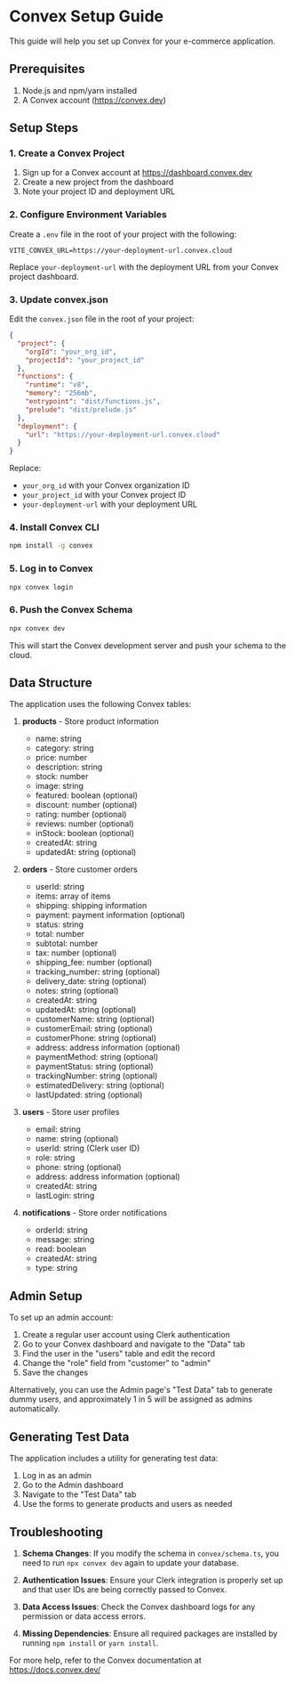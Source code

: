 
# Convex Setup Guide

This guide will help you set up Convex for your e-commerce application.

## Prerequisites

1. Node.js and npm/yarn installed
2. A Convex account (https://convex.dev)

## Setup Steps

### 1. Create a Convex Project

1. Sign up for a Convex account at https://dashboard.convex.dev
2. Create a new project from the dashboard
3. Note your project ID and deployment URL

### 2. Configure Environment Variables

Create a `.env` file in the root of your project with the following:

```
VITE_CONVEX_URL=https://your-deployment-url.convex.cloud
```

Replace `your-deployment-url` with the deployment URL from your Convex project dashboard.

### 3. Update convex.json

Edit the `convex.json` file in the root of your project:

```json
{
  "project": {
    "orgId": "your_org_id",
    "projectId": "your_project_id"
  },
  "functions": {
    "runtime": "v8",
    "memory": "256mb",
    "entrypoint": "dist/functions.js",
    "prelude": "dist/prelude.js"
  },
  "deployment": {
    "url": "https://your-deployment-url.convex.cloud"
  }
}
```

Replace:
- `your_org_id` with your Convex organization ID
- `your_project_id` with your Convex project ID
- `your-deployment-url` with your deployment URL

### 4. Install Convex CLI

```bash
npm install -g convex
```

### 5. Log in to Convex

```bash
npx convex login
```

### 6. Push the Convex Schema

```bash
npx convex dev
```

This will start the Convex development server and push your schema to the cloud.

## Data Structure

The application uses the following Convex tables:

1. **products** - Store product information
   - name: string
   - category: string
   - price: number
   - description: string
   - stock: number
   - image: string
   - featured: boolean (optional)
   - discount: number (optional)
   - rating: number (optional)
   - reviews: number (optional)
   - inStock: boolean (optional)
   - createdAt: string
   - updatedAt: string (optional)

2. **orders** - Store customer orders
   - userId: string
   - items: array of items
   - shipping: shipping information
   - payment: payment information (optional)
   - status: string
   - total: number
   - subtotal: number
   - tax: number (optional)
   - shipping_fee: number (optional)
   - tracking_number: string (optional)
   - delivery_date: string (optional)
   - notes: string (optional)
   - createdAt: string
   - updatedAt: string (optional)
   - customerName: string (optional)
   - customerEmail: string (optional)
   - customerPhone: string (optional)
   - address: address information (optional)
   - paymentMethod: string (optional)
   - paymentStatus: string (optional)
   - trackingNumber: string (optional)
   - estimatedDelivery: string (optional)
   - lastUpdated: string (optional)

3. **users** - Store user profiles
   - email: string
   - name: string (optional)
   - userId: string (Clerk user ID)
   - role: string
   - phone: string (optional)
   - address: address information (optional)
   - createdAt: string
   - lastLogin: string

4. **notifications** - Store order notifications
   - orderId: string
   - message: string
   - read: boolean
   - createdAt: string
   - type: string

## Admin Setup

To set up an admin account:

1. Create a regular user account using Clerk authentication
2. Go to your Convex dashboard and navigate to the "Data" tab
3. Find the user in the "users" table and edit the record
4. Change the "role" field from "customer" to "admin"
5. Save the changes

Alternatively, you can use the Admin page's "Test Data" tab to generate dummy users, and approximately 1 in 5 will be assigned as admins automatically.

## Generating Test Data

The application includes a utility for generating test data:

1. Log in as an admin
2. Go to the Admin dashboard
3. Navigate to the "Test Data" tab
4. Use the forms to generate products and users as needed

## Troubleshooting

1. **Schema Changes**: If you modify the schema in `convex/schema.ts`, you need to run `npx convex dev` again to update your database.

2. **Authentication Issues**: Ensure your Clerk integration is properly set up and that user IDs are being correctly passed to Convex.

3. **Data Access Issues**: Check the Convex dashboard logs for any permission or data access errors.

4. **Missing Dependencies**: Ensure all required packages are installed by running `npm install` or `yarn install`.

For more help, refer to the Convex documentation at https://docs.convex.dev/
